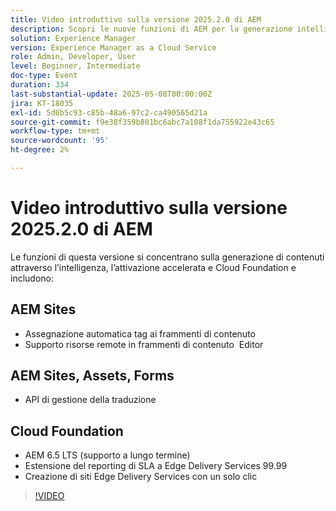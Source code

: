 ```yaml
---
title: Video introduttivo sulla versione 2025.2.0 di AEM
description: Scopri le nuove funzioni di AEM per la generazione intelligente di contenuti, l’attivazione più rapida e il supporto cloud affidabile, tra cui l’assegnazione tag automatica, l’editing remoto delle risorse e il 99,99% di SLA.
solution: Experience Manager
version: Experience Manager as a Cloud Service
role: Admin, Developer, User
level: Beginner, Intermediate
doc-type: Event
duration: 334
last-substantial-update: 2025-05-08T00:00:00Z
jira: KT-18035
exl-id: 5d6b5c93-c85b-48a6-97c2-ca490565d21a
source-git-commit: f9e38f359b801bc6abc7a108f1da755922e43c65
workflow-type: tm+mt
source-wordcount: '95'
ht-degree: 2%

---
```



# Video introduttivo sulla versione 2025.2.0 di AEM

Le funzioni di questa versione si concentrano sulla generazione di contenuti attraverso l’intelligenza, l’attivazione accelerata e Cloud Foundation e includono:

## AEM Sites

* Assegnazione automatica tag ai frammenti di contenuto
* Supporto risorse remote in frammenti di contenuto  Editor

## AEM Sites, Assets, Forms

* API di gestione della traduzione

## Cloud Foundation

* AEM 6.5 LTS (supporto a lungo termine)
* Estensione del reporting di SLA a Edge Delivery Services 99.99
* Creazione di siti Edge Delivery Services con un solo clic

>[!VIDEO](https://video.tv.adobe.com/v/3458080/?learn=on&enablevpops)

<!-- 
Have questions about the release?  Discuss the release in [Experience League Communities](https://adobe.ly/4l2AibQ)
-->
